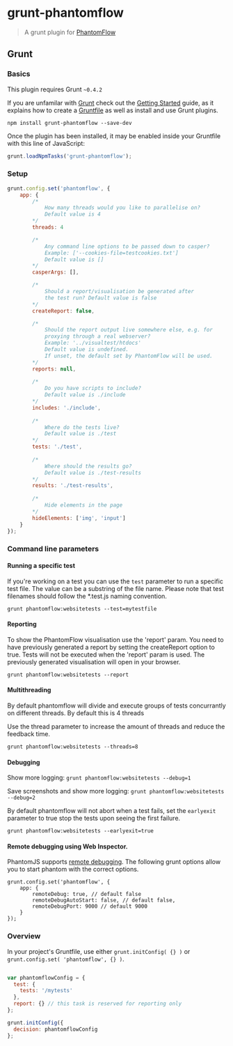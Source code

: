 # grunt-phantomflow

> A grunt plugin for [PhantomFlow](https://github.com/Huddle/PhantomFlow)

## Grunt

### Basics

This plugin requires Grunt `~0.4.2`

If you are unfamilar with [Grunt](http://gruntjs.com/) check out the [Getting Started](http://gruntjs.com/getting-started) guide, as it explains how to create a [Gruntfile](http://gruntjs.com/sample-gruntfile) as well as install and use Grunt plugins.

```shell
npm install grunt-phantomflow --save-dev
```

Once the plugin has been installed, it may be enabled inside your Gruntfile with this line of JavaScript:

```js
grunt.loadNpmTasks('grunt-phantomflow');
```

### Setup


```js
grunt.config.set('phantomflow', {
	app: {
		/*
			How many threads would you like to parallelise on?
			Default value is 4
		*/
		threads: 4

		/*
			Any command line options to be passed down to casper?
			Example: ['--cookies-file=testcookies.txt']
			Default value is []
		*/
		casperArgs: [],

		/*
			Should a report/visualisation be generated after
			the test run? Default value is false
		*/
		createReport: false,

		/*
			Should the report output live somewhere else, e.g. for
			proxying through a real webserver?
			Example: '../visualtest/htdocs'
			Default value is undefined.
			If unset, the default set by PhantomFlow will be used.
		*/
		reports: null,
		
		/*
			Do you have scripts to include?
			Default value is ./include
		*/
		includes: './include',
		
		/*
			Where do the tests live?
			Default value is ./test
		*/
		tests: './test',
		
		/*
			Where should the results go?
			Default value is ./test-results
		*/
		results: './test-results',
		
		/*
			Hide elements in the page
		*/
		hideElements: ['img', 'input']
	}
});
```

### Command line parameters

#### Running a specific test

If you're working on a test you can use the `test` parameter to run a specific test file. The value can be a substring of the file name. Please note that test filenames should follow the *.test.js naming convention.

`grunt phantomflow:websitetests --test=mytestfile`

#### Reporting

To show the PhantomFlow visualisation use the 'report' param. You need to have previously generated a report by setting the createReport option to true. Tests will not be executed when the 'report' param is used. The previously generated visualisation will open in your browser.

`grunt phantomflow:websitetests --report`

#### Multithreading

By default phantomflow will divide and execute groups of tests concurrantly on different threads.  By default this is 4 threads

Use the thread parameter to increase the amount of threads and reduce the feedback time.

`grunt phantomflow:websitetests --threads=8`

#### Debugging

Show more logging: `grunt phantomflow:websitetests --debug=1`

Save screenshots and show more logging: `grunt phantomflow:websitetests --debug=2`

By default phantomflow will not abort when a test fails, set the `earlyexit` parameter to true stop the tests upon seeing the first failure.

`grunt phantomflow:websitetests --earlyexit=true`

#### Remote debugging using Web Inspector.

PhantomJS supports [remote debugging](https://github.com/ariya/phantomjs/wiki/Troubleshooting#remote-debugging). The following grunt options allow you to start phantom with the correct options.

```
grunt.config.set('phantomflow', {
	app: {
		remoteDebug: true, // default false
		remoteDebugAutoStart: false, // default false,
		remoteDebugPort: 9000 // default 9000
	}
});
```

### Overview
In your project's Gruntfile, use either `grunt.initConfig( {} )` or `grunt.config.set( 'phantomflow', {} )`.

```js

var phantomflowConfig = {
  test: {
    tests: '/mytests'
  },
  report: {} // this task is reserved for reporting only
};

grunt.initConfig({
  decision: phantomflowConfig
};
```